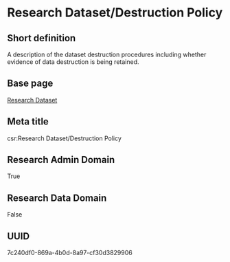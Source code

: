 # Research Dataset/Destruction Policy
## Short definition
A description of the dataset destruction procedures including whether evidence of data destruction is being retained.
## Base page
[Research Dataset](https://github.com/EuroCRIS/CASRAI-Dictionairies/blob/main/Objects/Research%20Dataset.md)
## Meta title
csr:Research Dataset/Destruction Policy
## Research Admin Domain
True
## Research Data Domain
False
## UUID
7c240df0-869a-4b0d-8a97-cf30d3829906
